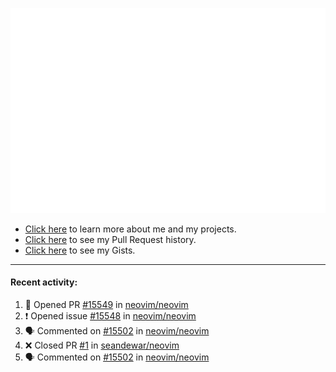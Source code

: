 ![My GitHub Metrics](https://raw.githubusercontent.com/seandewar/seandewar/master/github-metrics.svg)

- [Click here](https://seandewar.github.io/) to learn more about me and my projects.
- [Click here](https://github.com/search?p=1&q=author%3Aseandewar+is%3Apr) to see my Pull Request history.
- [Click here](https://gist.github.com/seandewar) to see my Gists.

---

#### Recent activity:

<!--START_SECTION:activity-->
1. 💪 Opened PR [#15549](https://github.com/neovim/neovim/pull/15549) in [neovim/neovim](https://github.com/neovim/neovim)
2. ❗️ Opened issue [#15548](https://github.com/neovim/neovim/issues/15548) in [neovim/neovim](https://github.com/neovim/neovim)
3. 🗣 Commented on [#15502](https://github.com/neovim/neovim/issues/15502) in [neovim/neovim](https://github.com/neovim/neovim)
4. ❌ Closed PR [#1](https://github.com/seandewar/neovim/pull/1) in [seandewar/neovim](https://github.com/seandewar/neovim)
5. 🗣 Commented on [#15502](https://github.com/neovim/neovim/issues/15502) in [neovim/neovim](https://github.com/neovim/neovim)
<!--END_SECTION:activity-->
